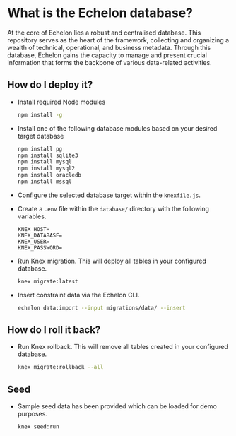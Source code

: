# What is the Echelon database?

At the core of Echelon lies a robust and centralised database. This repository serves as the heart of the framework, collecting and organizing a wealth of technical, operational, and business metadata. Through this database, Echelon gains the capacity to manage and present crucial information that forms the backbone of various data-related activities.

## How do I deploy it?

- Install required Node modules

  ```bash
  npm install -g
  ```

- Install one of the following database modules based on your desired target database

  ```bash
  npm install pg
  npm install sqlite3
  npm install mysql
  npm install mysql2
  npm install oracledb
  npm install mssql
  ```

- Configure the selected database target within the `knexfile.js`.

- Create a `.env` file within the `database/` directory with the following variables.

  ```shell
  KNEX_HOST=
  KNEX_DATABASE=
  KNEX_USER=
  KNEX_PASSWORD=
  ```

- Run Knex migration. This will deploy all tables in your configured database.

  ```bash
  knex migrate:latest
  ```

- Insert constraint data via the Echelon CLI.

  ```bash
  echelon data:import --input migrations/data/ --insert
  ```

## How do I roll it back?

- Run Knex rollback. This will remove all tables created in your configured database.

  ```bash
  knex migrate:rollback --all
  ```

## Seed

- Sample seed data has been provided which can be loaded for demo purposes.

  ```bash
  knex seed:run
  ```

